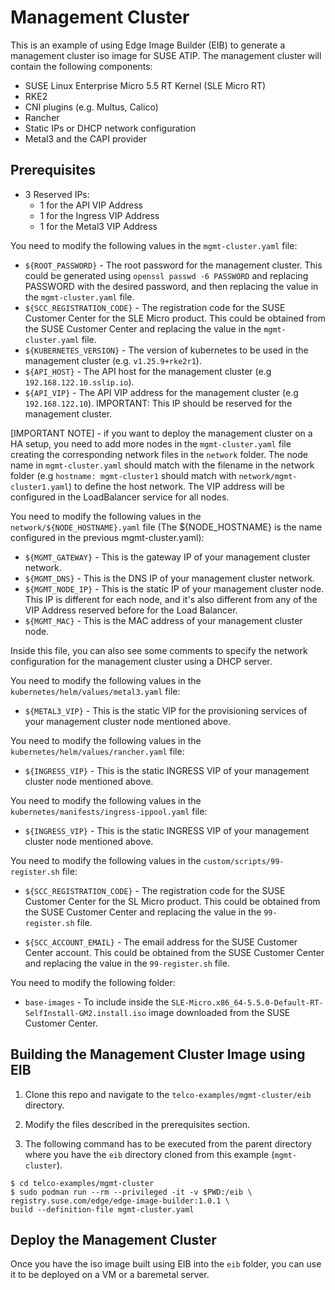
# Management Cluster

This is an example of using Edge Image Builder (EIB) to generate a management cluster iso image for SUSE ATIP. The management cluster will contain the following components:
- SUSE Linux Enterprise Micro 5.5 RT Kernel (SLE Micro RT)
- RKE2
- CNI plugins (e.g. Multus, Calico)
- Rancher
- Static IPs or DHCP network configuration
- Metal3 and the CAPI provider

## Prerequisites

- 3 Reserved IPs:
   - 1 for the API VIP Address
   - 1 for the Ingress VIP Address
   - 1 for the Metal3 VIP Address

You need to modify the following values in the `mgmt-cluster.yaml` file:

- `${ROOT_PASSWORD}` - The root password for the management cluster. This could be generated using `openssl passwd -6 PASSWORD` and replacing PASSWORD with the desired password, and then replacing the value in the `mgmt-cluster.yaml` file.
- `${SCC_REGISTRATION_CODE}` - The registration code for the SUSE Customer Center for the SLE Micro product. This could be obtained from the SUSE Customer Center and replacing the value in the `mgmt-cluster.yaml` file.
- `${KUBERNETES_VERSION}` - The version of kubernetes to be used in the management cluster (e.g. `v1.25.9+rke2r1`).
- `${API_HOST}` - The API host for the management cluster (e.g `192.168.122.10.sslip.io`).
- `${API_VIP}` - The API VIP address for the management cluster (e.g `192.168.122.10`). IMPORTANT: This IP should be reserved for the management cluster.

[IMPORTANT NOTE] - if you want to deploy the management cluster on a HA setup, you need to add more nodes in the `mgmt-cluster.yaml` file creating the corresponding network files in the `network` folder. The node name in `mgmt-cluster.yaml` should match with the filename in the network folder (e.g `hostname: mgmt-cluster1` should match with `network/mgmt-cluster1.yaml`) to define the host network. The VIP address will be configured in the LoadBalancer service for all nodes.

You need to modify the following values in the `network/${NODE_HOSTNAME}.yaml` file (The ${NODE_HOSTNAME} is the name configured in the previous mgmt-cluster.yaml):

- `${MGMT_GATEWAY}` - This is the gateway IP of your management cluster network.
- `${MGMT_DNS}` - This is the DNS IP of your management cluster network.
- `${MGMT_NODE_IP}` - This is the static IP of your management cluster node. This IP is different for each node, and it's also different from any of the VIP Address reserved before for the Load Balancer.
- `${MGMT_MAC}` - This is the MAC address of your management cluster node.

Inside this file, you can also see some comments to specify the network configuration for the management cluster using a DHCP server.

You need to modify the following values in the `kubernetes/helm/values/metal3.yaml` file:

- `${METAL3_VIP}` - This is the static VIP for the provisioning services of your management cluster node mentioned above.

You need to modify the following values in the `kubernetes/helm/values/rancher.yaml` file:

- `${INGRESS_VIP}` - This is the static INGRESS VIP of your management cluster node mentioned above.

You need to modify the following values in the `kubernetes/manifests/ingress-ippool.yaml` file:

- `${INGRESS_VIP}` - This is the static INGRESS VIP of your management cluster node mentioned above.

You need to modify the following values in the `custom/scripts/99-register.sh` file:

- `${SCC_REGISTRATION_CODE}` - The registration code for the SUSE Customer Center for the SL Micro product. This could be obtained from the SUSE Customer Center and replacing the value in the `99-register.sh` file.

- `${SCC_ACCOUNT_EMAIL}` - The email address for the SUSE Customer Center account. This could be obtained from the SUSE Customer Center and replacing the value in the `99-register.sh` file.

You need to modify the following folder:

- `base-images` - To include inside the `SLE-Micro.x86_64-5.5.0-Default-RT-SelfInstall-GM2.install.iso` image downloaded from the SUSE Customer Center.

## Building the Management Cluster Image using EIB

1. Clone this repo and navigate to the `telco-examples/mgmt-cluster/eib` directory.

2. Modify the files described in the prerequisites section.

3. The following command has to be executed from the parent directory where you have the `eib` directory cloned from this example (`mgmt-cluster`).

```
$ cd telco-examples/mgmt-cluster
$ sudo podman run --rm --privileged -it -v $PWD:/eib \
registry.suse.com/edge/edge-image-builder:1.0.1 \
build --definition-file mgmt-cluster.yaml
```

## Deploy the Management Cluster

Once you have the iso image built using EIB into the `eib` folder, you can use it to be deployed on a VM or a baremetal server.
